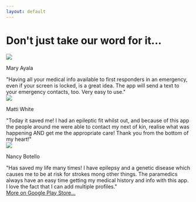 ```yaml
---
layout: default
---
```

# Don't just take our word for it...

<div class="row justify-content-center review-row">
  <div class="col-md-4">
    <div class="review">
      <img src="https://lh5.googleusercontent.com/-RGF1zfgIHPY/AAAAAAAAAAI/AAAAAAAAADM/Jf21KVQQcL4/" class="rounded-circle">
      <p class="review-author">Mary Ayala</p>
      "Having all your medical info available to first responders in an emergency, even if your screen is locked, is a great idea. The app will send a text to your emergency contacts, too. Very easy to use."
    </div>
  </div>
  <div class="col-md-4">
    <div class="review">
      <img src="https://lh3.googleusercontent.com/-wHOh1UNxNbI/AAAAAAAAAAI/AAAAAAAAZEk/_zrmp7RdyEE/" class="rounded-circle">
      <p class="review-author">Matti White</p>
      "Today it saved me! I had an epileptic fit whilst out, and because of this app the people around me were able to contact my next of kin, realise what was happening AND get me the appropriate care! Thank you from the bottom of my heart!"
    </div>
  </div>
  <div class="col-md-4">
    <div class="review">
      <img src="https://lh3.googleusercontent.com/-1KPlLCTdBfo/AAAAAAAAAAI/AAAAAAAAMj8/uWhgn5S9NiE/" class="rounded-circle">
      <p class="review-author">Nancy Botello</p>
      "Has saved my life many times! I have epilepsy and a genetic disease which causes me to be at risk for strokes mong other things. The paramedics always have an easy time getting my medical history and info with this app. I love the fact that I can add multiple profiles."
    </div>
  </div>
</div>

<div class="row justify-content-center review-row">
  <div class="col-md-4 text-center">
    <a href="https://play.google.com/store/apps/details?id=app.medicalid.free" title="Medica ID on Google Play Store">More on Google Play Store...</a>
  </div>
</div>

